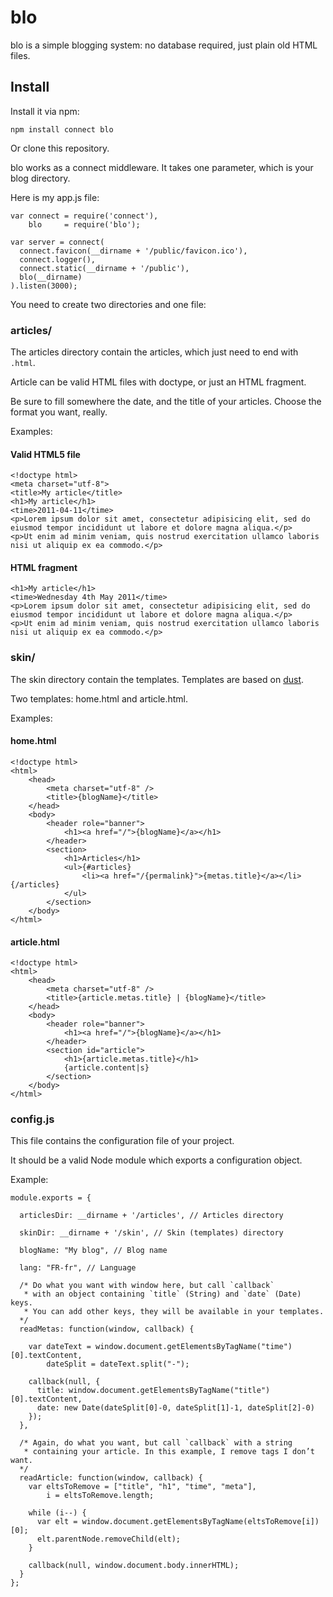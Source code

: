 # blo

blo is a simple blogging system: no database required, just plain old HTML files.

## Install

Install it via npm:

    npm install connect blo

Or clone this repository.

blo works as a connect middleware.
It takes one parameter, which is your blog directory.

Here is my app.js file:

    var connect = require('connect'),
        blo     = require('blo');
    
    var server = connect(
      connect.favicon(__dirname + '/public/favicon.ico'),
      connect.logger(),
      connect.static(__dirname + '/public'),
      blo(__dirname)
    ).listen(3000);

You need to create two directories and one file:

### articles/

The articles directory contain the articles, which just need to end with `.html`.

Article can be valid HTML files with doctype, or just an HTML fragment.

Be sure to fill somewhere the date, and the title of your articles. Choose the format you want, really.

Examples:

#### Valid HTML5 file

    <!doctype html>
    <meta charset="utf-8">
    <title>My article</title>
    <h1>My article</h1>
    <time>2011-04-11</time>
    <p>Lorem ipsum dolor sit amet, consectetur adipisicing elit, sed do eiusmod tempor incididunt ut labore et dolore magna aliqua.</p>
    <p>Ut enim ad minim veniam, quis nostrud exercitation ullamco laboris nisi ut aliquip ex ea commodo.</p>

#### HTML fragment

    <h1>My article</h1>
    <time>Wednesday 4th May 2011</time>
    <p>Lorem ipsum dolor sit amet, consectetur adipisicing elit, sed do eiusmod tempor incididunt ut labore et dolore magna aliqua.</p>
    <p>Ut enim ad minim veniam, quis nostrud exercitation ullamco laboris nisi ut aliquip ex ea commodo.</p>

### skin/

The skin directory contain the templates.
Templates are based on [dust](http://akdubya.github.com/dustjs/).

Two templates: home.html and article.html.

Examples:

#### home.html

    <!doctype html>
    <html>
    	<head>
    		<meta charset="utf-8" />
    		<title>{blogName}</title>
    	</head>
    	<body>
    		<header role="banner">
    			<h1><a href="/">{blogName}</a></h1>
    		</header>
    		<section>
    			<h1>Articles</h1>
    			<ul>{#articles}
    				<li><a href="/{permalink}">{metas.title}</a></li>{/articles}
    			</ul>
    		</section>
    	</body>
    </html>

#### article.html

    <!doctype html>
    <html>
    	<head>
    		<meta charset="utf-8" />
    		<title>{article.metas.title} | {blogName}</title>
    	</head>
    	<body>
    		<header role="banner">
    			<h1><a href="/">{blogName}</a></h1>
    		</header>
    		<section id="article">
    			<h1>{article.metas.title}</h1>
    			{article.content|s}
    		</section>
    	</body>
    </html>

### config.js

This file contains the configuration file of your project.

It should be a valid Node module which exports a configuration object.

Example:

    module.exports = {
      
      articlesDir: __dirname + '/articles', // Articles directory
      
      skinDir: __dirname + '/skin', // Skin (templates) directory
      
      blogName: "My blog", // Blog name
      
      lang: "FR-fr", // Language
      
      /* Do what you want with window here, but call `callback`
       * with an object containing `title` (String) and `date` (Date) keys.
       * You can add other keys, they will be available in your templates.
      */
      readMetas: function(window, callback) {
        
        var dateText = window.document.getElementsByTagName("time")[0].textContent,
            dateSplit = dateText.split("-");
        
        callback(null, {
          title: window.document.getElementsByTagName("title")[0].textContent,
          date: new Date(dateSplit[0]-0, dateSplit[1]-1, dateSplit[2]-0)
        });
      },
      
      /* Again, do what you want, but call `callback` with a string
       * containing your article. In this example, I remove tags I don’t want.
      */
      readArticle: function(window, callback) {
        var eltsToRemove = ["title", "h1", "time", "meta"],
            i = eltsToRemove.length;
        
        while (i--) {
          var elt = window.document.getElementsByTagName(eltsToRemove[i])[0];
          elt.parentNode.removeChild(elt);
        }
        
        callback(null, window.document.body.innerHTML);
      }
    };

